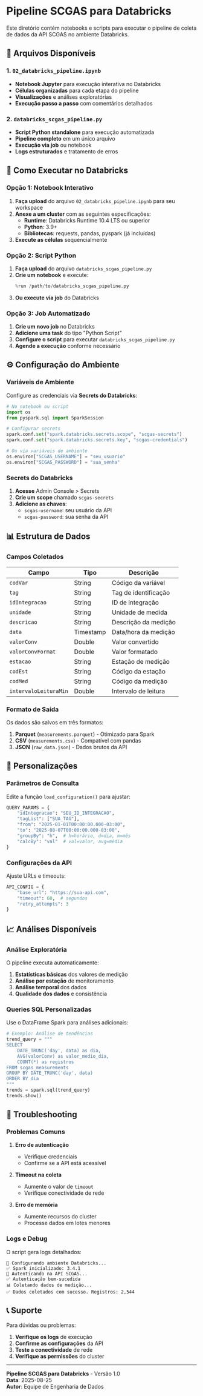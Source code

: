 # Pipeline SCGAS para Databricks

Este diretório contém notebooks e scripts para executar o pipeline de coleta de dados da API SCGAS no ambiente Databricks.

## 📁 Arquivos Disponíveis

### 1. `02_databricks_pipeline.ipynb`
- **Notebook Jupyter** para execução interativa no Databricks
- **Células organizadas** para cada etapa do pipeline
- **Visualizações** e análises exploratórias
- **Execução passo a passo** com comentários detalhados

### 2. `databricks_scgas_pipeline.py`
- **Script Python standalone** para execução automatizada
- **Pipeline completo** em um único arquivo
- **Execução via job** ou notebook
- **Logs estruturados** e tratamento de erros

## 🚀 Como Executar no Databricks

### Opção 1: Notebook Interativo

1. **Faça upload** do arquivo `02_databricks_pipeline.ipynb` para seu workspace
2. **Anexe a um cluster** com as seguintes especificações:
   - **Runtime**: Databricks Runtime 10.4 LTS ou superior
   - **Python**: 3.9+
   - **Bibliotecas**: requests, pandas, pyspark (já incluídas)
3. **Execute as células** sequencialmente

### Opção 2: Script Python

1. **Faça upload** do arquivo `databricks_scgas_pipeline.py`
2. **Crie um notebook** e execute:
   ```python
   %run /path/to/databricks_scgas_pipeline.py
   ```
3. **Ou execute via job** do Databricks

### Opção 3: Job Automatizado

1. **Crie um novo job** no Databricks
2. **Adicione uma task** do tipo "Python Script"
3. **Configure o script** para executar `databricks_scgas_pipeline.py`
4. **Agende a execução** conforme necessário

## ⚙️ Configuração do Ambiente

### Variáveis de Ambiente

Configure as credenciais via **Secrets do Databricks**:

```python
# No notebook ou script
import os
from pyspark.sql import SparkSession

# Configurar secrets
spark.conf.set("spark.databricks.secrets.scope", "scgas-secrets")
spark.conf.set("spark.databricks.secrets.key", "scgas-credentials")

# Ou via variáveis de ambiente
os.environ["SCGAS_USERNAME"] = "seu_usuario"
os.environ["SCGAS_PASSWORD"] = "sua_senha"
```

### Secrets do Databricks

1. **Acesse** Admin Console > Secrets
2. **Crie um scope** chamado `scgas-secrets`
3. **Adicione as chaves**:
   - `scgas-username`: seu usuário da API
   - `scgas-password`: sua senha da API

## 📊 Estrutura de Dados

### Campos Coletados

| Campo | Tipo | Descrição |
|-------|------|-----------|
| `codVar` | String | Código da variável |
| `tag` | String | Tag de identificação |
| `idIntegracao` | String | ID de integração |
| `unidade` | String | Unidade de medida |
| `descricao` | String | Descrição da medição |
| `data` | Timestamp | Data/hora da medição |
| `valorConv` | Double | Valor convertido |
| `valorConvFormat` | Double | Valor formatado |
| `estacao` | String | Estação de medição |
| `codEst` | String | Código da estação |
| `codMed` | String | Código da medição |
| `intervaloLeituraMin` | Double | Intervalo de leitura |

### Formato de Saída

Os dados são salvos em três formatos:

1. **Parquet** (`measurements.parquet`) - Otimizado para Spark
2. **CSV** (`measurements.csv`) - Compatível com pandas
3. **JSON** (`raw_data.json`) - Dados brutos da API

## 🔧 Personalizações

### Parâmetros de Consulta

Edite a função `load_configuration()` para ajustar:

```python
QUERY_PARAMS = {
    "idIntegracao": "SEU_ID_INTEGRACAO",
    "tagList": ["SUA_TAG"],
    "from": "2025-01-01T00:00:00.000-03:00",
    "to": "2025-08-07T00:00:00.000-03:00",
    "groupBy": "h",  # h=horário, d=dia, m=mês
    "calcBy": "val"  # val=valor, avg=média
}
```

### Configurações da API

Ajuste URLs e timeouts:

```python
API_CONFIG = {
    "base_url": "https://sua-api.com",
    "timeout": 60,  # segundos
    "retry_attempts": 3
}
```

## 📈 Análises Disponíveis

### Análise Exploratória

O pipeline executa automaticamente:

1. **Estatísticas básicas** dos valores de medição
2. **Análise por estação** de monitoramento
3. **Análise temporal** dos dados
4. **Qualidade dos dados** e consistência

### Queries SQL Personalizadas

Use o DataFrame Spark para análises adicionais:

```python
# Exemplo: Análise de tendências
trend_query = """
SELECT 
    DATE_TRUNC('day', data) as dia,
    AVG(valorConv) as valor_medio_dia,
    COUNT(*) as registros
FROM scgas_measurements 
GROUP BY DATE_TRUNC('day', data)
ORDER BY dia
"""
trends = spark.sql(trend_query)
trends.show()
```

## 🚨 Troubleshooting

### Problemas Comuns

1. **Erro de autenticação**
   - Verifique credenciais
   - Confirme se a API está acessível

2. **Timeout na coleta**
   - Aumente o valor de `timeout`
   - Verifique conectividade de rede

3. **Erro de memória**
   - Aumente recursos do cluster
   - Processe dados em lotes menores

### Logs e Debug

O script gera logs detalhados:

```
🚀 Configurando ambiente Databricks...
✅ Spark inicializado: 3.4.1
🔐 Autenticando na API SCGAS...
✅ Autenticação bem-sucedida
📊 Coletando dados de medição...
✅ Dados coletados com sucesso. Registros: 2,544
```

## 📞 Suporte

Para dúvidas ou problemas:

1. **Verifique os logs** de execução
2. **Confirme as configurações** da API
3. **Teste a conectividade** de rede
4. **Verifique as permissões** do cluster

---

**Pipeline SCGAS para Databricks** - Versão 1.0  
**Data**: 2025-08-25  
**Autor**: Equipe de Engenharia de Dados
